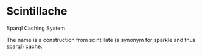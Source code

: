Scintillache
============

Sparql Caching System

The name is a construction from scintillate (a synonym for sparkle and thus sparql) cache.

